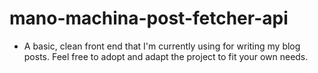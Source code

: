 # mano-machina-post-fetcher-api

- A basic, clean front end that I'm currently using for writing my blog posts. Feel free to adopt and adapt the project to fit your own needs.

